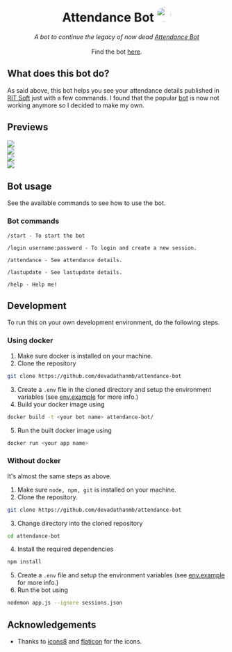 <h1 align="center"> Attendance Bot <img height="33rem" style="border-radius:100px;" src="./assets/icons8-telegram-app .gif" />
 </h1>
<p align="center">
<i>A bot to continue the legacy of now dead <a href="https://t.me/atttendancebot"> Attendance Bot</a></i>
<br>
<br>
Find the bot <a href="https://t.me/rit_attendancebot"> here<a/>.
</p>


## What does this bot do?
As said above, this bot helps you see your attendance details published in [RIT Soft]() just with a few commands. I found that the popular [bot]() is now not working anymore so I decided to make my own.

## Previews
<div align="left">
<img style="max-width:60%;" src="./assets/1.jpg" />
<br>
<img style="max-width:60%;" src="./assets/2.jpg" />
<br>
<img style="max-width:60%;" src="./assets/3.jpg" />
<br>
<img style="max-width:60%;" src="./assets/4.jpg" />
</div>

## Bot usage

See the available commands to see how to use the bot.

### Bot commands
```
/start - To start the bot

/login username:password - To login and create a new session.

/attendance - See attendance details.

/lastupdate - See lastupdate details.

/help - Help me!
```

## Development
To run this on your own development environment, do the following steps.

### Using docker
1. Make sure docker is installed on your machine.
2. Clone the repository
```bash
git clone https://github.com/devadathanmb/attendance-bot
```
3. Create a `.env` file in the cloned directory and setup the environment variables (see [env.example](file) for more info.)
4. Build your docker image using
```bash
docker build -t <your bot name> attendance-bot/
```
5. Run the built docker image using
```bash
docker run <your app name>
```

### Without docker

It's almost the same steps as above.

1. Make sure `node, npm, git` is installed on your machine.
2. Clone the repository.
```bash
git clone https://github.com/devadathanmb/attendance-bot
```
3. Change directory into the cloned repository
```bash
cd attendance-bot
```
4. Install the required dependencies
```bash
npm install
```
5. Create a `.env` file and setup the environment variables (see [env.example](file) for more info.)
6. Run the bot using 
```bash
nodemon app.js --ignore sessions.json
```

## Acknowledgements
- Thanks to [icons8](https://icons8.com) and [flaticon](https://www.flaticon.com/) for the icons.
